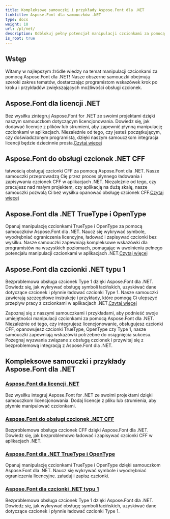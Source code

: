 ```yaml
---
title: Kompleksowe samouczki i przykłady Aspose.Font dla .NET
linktitle: Aspose.Font dla samouczków .NET
type: docs
weight: 10
url: /pl/net/
description: Odblokuj pełny potencjał manipulacji czcionkami za pomocą Aspose.Font .NET. Bezproblemowo integruj licencjonowanie, obsługuj czcionki CFF, opanuj TrueType, OpenType i nie tylko.
is_root: true
---
```

## Wstęp

Witamy w najlepszym źródle wiedzy na temat manipulacji czcionkami za pomocą Aspose.Font dla .NET! Nasze obszerne samouczki obejmują szeroki zakres tematów, dostarczając programistom wskazówek krok po kroku i przykładów zwiększających możliwości obsługi czcionek.

## Aspose.Font dla licencji .NET

 Bez wysiłku zintegruj Aspose.Font for .NET ze swoimi projektami dzięki naszym samouczkom dotyczącym licencjonowania. Dowiedz się, jak dodawać licencje z plików lub strumieni, aby zapewnić płynną manipulację czcionkami w aplikacjach. Niezależnie od tego, czy jesteś początkującym, czy doświadczonym programistą, dzięki naszym samouczkom integracja licencji będzie dziecinnie prosta.[Czytaj więcej](./licensing/)

## Aspose.Font do obsługi czcionek .NET CFF

 łatwością obsługuj czcionki CFF za pomocą Aspose.Font dla .NET. Nasze samouczki przeprowadzą Cię przez proces płynnego ładowania i zapisywania czcionek CFF w aplikacjach .NET. Niezależnie od tego, czy pracujesz nad małym projektem, czy aplikacją na dużą skalę, nasze samouczki pozwolą Ci bez wysiłku opanować obsługę czcionek CFF.[Czytaj więcej](./cff-font-handling/)

## Aspose.Font dla .NET TrueType i OpenType

 Opanuj manipulację czcionkami TrueType i OpenType za pomocą samouczków Aspose.Font dla .NET. Naucz się wykrywać symbole, wyodrębniać ograniczenia licencyjne, ładować i zapisywać czcionki bez wysiłku. Nasze samouczki zapewniają kompleksowe wskazówki dla programistów na wszystkich poziomach, pomagając w uwolnieniu pełnego potencjału manipulacji czcionkami w aplikacjach .NET.[Czytaj więcej](./truetype-opentype/)

## Aspose.Font dla czcionki .NET typu 1

 Bezproblemowa obsługa czcionek Type 1 dzięki Aspose.Font dla .NET. Dowiedz się, jak wykrywać obsługę symboli łacińskich, uzyskiwać dane dotyczące czcionek i płynnie ładować czcionki Type 1. Nasze samouczki zawierają szczegółowe instrukcje i przykłady, które pomogą Ci ulepszyć przepływ pracy z czcionkami w aplikacjach .NET.[Czytaj więcej](./aspose-font-net-type1-font/)

Zapoznaj się z naszymi samouczkami i przykładami, aby podnieść swoje umiejętności manipulacji czcionkami za pomocą Aspose.Font dla .NET. Niezależnie od tego, czy integrujesz licencjonowanie, obsługujesz czcionki CFF, opanowujesz czcionki TrueType, OpenType czy Type 1, nasze samouczki zapewniają wskazówki potrzebne do osiągnięcia sukcesu. Pożegnaj wyzwania związane z obsługą czcionek i przywitaj się z bezproblemową integracją z Aspose.Font dla .NET. 
## Kompleksowe samouczki i przykłady Aspose.Font dla .NET 
### [Aspose.Font dla licencji .NET](./licensing/)
Bez wysiłku integruj Aspose.Font for .NET ze swoimi projektami dzięki samouczkom licencjonowania. Dodaj licencje z pliku lub strumienia, aby płynnie manipulować czcionkami.
### [Aspose.Font do obsługi czcionek .NET CFF](./cff-font-handling/)
Bezproblemowa obsługa czcionek CFF dzięki Aspose.Font dla .NET. Dowiedz się, jak bezproblemowo ładować i zapisywać czcionki CFF w aplikacjach .NET.
### [Aspose.Font dla .NET TrueType i OpenType](./truetype-opentype/)
Opanuj manipulację czcionkami TrueType i OpenType dzięki samouczkom Aspose.Font dla .NET. Naucz się wykrywać symbole i wyodrębniać ograniczenia licencyjne. załaduj i zapisz czcionki.
### [Aspose.Font dla czcionki .NET typu 1](./aspose-font-net-type1-font/)
Bezproblemowa obsługa czcionek Type 1 dzięki Aspose.Font dla .NET. Dowiedz się, jak wykrywać obsługę symboli łacińskich, uzyskiwać dane dotyczące czcionek i płynnie ładować czcionki Type 1. 